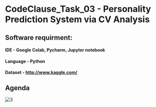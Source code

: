 # CodeClause_Task_03 - Personality Prediction System via CV Analysis

## Software requirment:
#### IDE - Google Colab, Pycharm, Jupyter notebook
#### Language - Python
#### Dataset - http://www.kaggle.com/

## Agenda
![3](https://user-images.githubusercontent.com/90950477/208236035-32eede52-b3f0-4f3a-9cf2-b0aca446bddf.png)
